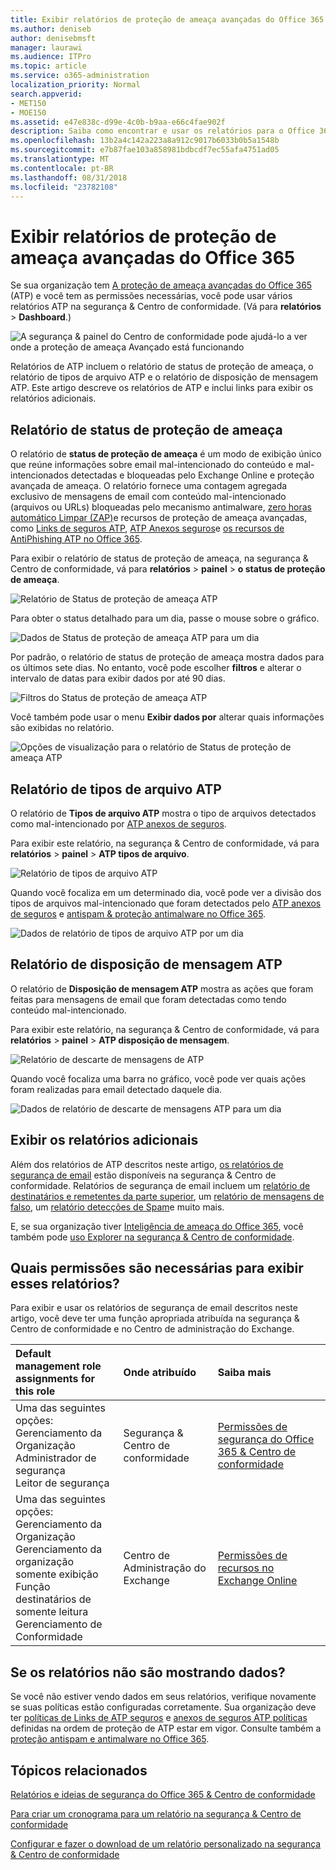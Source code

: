 ```yaml
---
title: Exibir relatórios de proteção de ameaça avançadas do Office 365
ms.author: deniseb
author: denisebmsft
manager: laurawi
ms.audience: ITPro
ms.topic: article
ms.service: o365-administration
localization_priority: Normal
search.appverid:
- MET150
- MOE150
ms.assetid: e47e838c-d99e-4c0b-b9aa-e66c4fae902f
description: Saiba como encontrar e usar os relatórios para o Office 365 avançadas Threat Protection na segurança &amp; Centro de conformidade.
ms.openlocfilehash: 13b2a4c142a223a8a912c9017b6033b0b5a1548b
ms.sourcegitcommit: e7b87fae103a858981bdbcdf7ec55afa4751ad05
ms.translationtype: MT
ms.contentlocale: pt-BR
ms.lasthandoff: 08/31/2018
ms.locfileid: "23782108"
---
```

# <a name="view-reports-for-office-365-advanced-threat-protection"></a>Exibir relatórios de proteção de ameaça avançadas do Office 365

Se sua organização tem [A proteção de ameaça avançadas do Office 365](office-365-atp.md) (ATP) e você tem as permissões necessárias, você pode usar vários relatórios ATP na segurança &amp; Centro de conformidade. (Vá para **relatórios** \> **Dashboard**.)
  
![A segurança &amp; painel do Centro de conformidade pode ajudá-lo a ver onde a proteção de ameaça Avançado está funcionando](media/6b213d34-adbb-44af-8549-be9a7e2db087.png)
  
Relatórios de ATP incluem o relatório de status de proteção de ameaça, o relatório de tipos de arquivo ATP e o relatório de disposição de mensagem ATP. Este artigo descreve os relatórios de ATP e inclui links para exibir os relatórios adicionais.
  
## <a name="threat-protection-status-report"></a>Relatório de status de proteção de ameaça

O relatório de **status de proteção de ameaça** é um modo de exibição único que reúne informações sobre email mal-intencionado do conteúdo e mal-intencionados detectadas e bloqueadas pelo Exchange Online e proteção avançada de ameaça. O relatório fornece uma contagem agregada exclusivo de mensagens de email com conteúdo mal-intencionado (arquivos ou URLs) bloqueadas pelo mecanismo antimalware, [zero horas automático Limpar (ZAP)](zero-hour-auto-purge.md)e recursos de proteção de ameaça avançadas, como [Links de seguros ATP](atp-safe-links.md), [ATP Anexos seguros](atp-safe-attachments.md)e [os recursos de AntiPhishing ATP no Office 365](atp-anti-phishing.md).
  
Para exibir o relatório de status de proteção de ameaça, na segurança &amp; Centro de conformidade, vá para **relatórios** \> **painel** \> **o status de proteção de ameaça**.
  
![Relatório de Status de proteção de ameaça ATP](media/6bdd41eb-62e0-423b-9fd4-d1d5baf0cbd5.png)
  
Para obter o status detalhado para um dia, passe o mouse sobre o gráfico.
  
![Dados de Status de proteção de ameaça ATP para um dia](media/d5c2c6ad-c002-4985-a032-c866e46fdea8.png)
  
Por padrão, o relatório de status de proteção de ameaça mostra dados para os últimos sete dias. No entanto, você pode escolher **filtros** e alterar o intervalo de datas para exibir dados por até 90 dias. 
  
![Filtros do Status de proteção de ameaça ATP](media/4f703369-642b-402b-9758-b9c828283410.png)
  
Você também pode usar o menu **Exibir dados por** alterar quais informações são exibidas no relatório. 
  
![Opções de visualização para o relatório de Status de proteção de ameaça ATP](media/4959bf8c-d192-4542-b00b-184e101e7513.png)
  
## <a name="atp-file-types-report"></a>Relatório de tipos de arquivo ATP

O relatório de **Tipos de arquivo ATP** mostra o tipo de arquivos detectados como mal-intencionado por [ATP anexos de seguros](atp-safe-attachments.md).
  
Para exibir este relatório, na segurança &amp; Centro de conformidade, vá para **relatórios** \> **painel** \> **ATP tipos de arquivo**.
  
![Relatório de tipos de arquivo ATP](media/6e3f5d33-79aa-4b2d-938c-6ef135d9e54c.png)
  
Quando você focaliza em um determinado dia, você pode ver a divisão dos tipos de arquivos mal-intencionado que foram detectados pelo [ATP anexos de seguros](atp-safe-attachments.md) e [antispam &amp; proteção antimalware no Office 365](anti-spam-and-anti-malware-protection.md).
  
![Dados de relatório de tipos de arquivo ATP por um dia](media/10d18428-699a-41d2-a73e-be3a8214ada1.png)
  
## <a name="atp-message-disposition-report"></a>Relatório de disposição de mensagem ATP

O relatório de **Disposição de mensagem ATP** mostra as ações que foram feitas para mensagens de email que foram detectadas como tendo conteúdo mal-intencionado. 
  
Para exibir este relatório, na segurança &amp; Centro de conformidade, vá para **relatórios** \> **painel** \> **ATP disposição de mensagem**.
  
![Relatório de descarte de mensagens de ATP](media/b0ff65c4-53d3-496d-bafa-8937a5eb69e5.png)
  
Quando você focaliza uma barra no gráfico, você pode ver quais ações foram realizadas para email detectado daquele dia.
  
![Dados de relatório de descarte de mensagens ATP para um dia](media/68d2beb8-4b30-48c4-8ba6-5e8ab88ae456.png)
  
## <a name="additional-reports-to-view"></a>Exibir os relatórios adicionais

Além dos relatórios de ATP descritos neste artigo, [os relatórios de segurança de email](view-email-security-reports.md) estão disponíveis na segurança &amp; Centro de conformidade. Relatórios de segurança de email incluem um [relatório de destinatários e remetentes da parte superior](view-email-security-reports.md#top-senders-and-recipients-report), um [relatório de mensagens de falso](view-email-security-reports.md#spoof-mail-report), um [relatório detecções de Spam](view-email-security-reports.md#spam-detections-report)e muito mais.
  
E, se sua organização tiver [Inteligência de ameaça do Office 365](office-365-ti.md), você também pode [uso Explorer na segurança &amp; Centro de conformidade](use-explorer-in-security-and-compliance.md).
  
## <a name="what-permissions-are-needed-to-view-these-reports"></a>Quais permissões são necessárias para exibir esses relatórios?

Para exibir e usar os relatórios de segurança de email descritos neste artigo, você deve ter uma função apropriada atribuída na segurança &amp; Centro de conformidade e no Centro de administração do Exchange.
  
|**Default management role assignments for this role**|**Onde atribuído**|**Saiba mais**|
|:-----|:-----|:-----|
| Uma das seguintes opções:  <br/>  Gerenciamento da Organização  <br/>  Administrador de segurança  <br/>  Leitor de segurança  <br/> |Segurança &amp; Centro de conformidade  <br/> |[Permissões de segurança do Office 365 &amp; Centro de conformidade](permissions-in-the-security-and-compliance-center.md) <br/> |
| Uma das seguintes opções:  <br/>  Gerenciamento da Organização  <br/>  Gerenciamento da organização somente exibição  <br/>  Função destinatários de somente leitura  <br/>  Gerenciamento de Conformidade  <br/> |Centro de Administração do Exchange  <br/> |[Permissões de recursos no Exchange Online](https://technet.microsoft.com/library/jj200673%28v=exchg.150%29.aspx) <br/> |
   
## <a name="what-if-the-reports-arent-showing-data"></a>Se os relatórios não são mostrando dados?

Se você não estiver vendo dados em seus relatórios, verifique novamente se suas políticas estão configuradas corretamente. Sua organização deve ter [políticas de Links de ATP seguros](set-up-atp-safe-links-policies.md) e [anexos de seguros ATP políticas](set-up-atp-safe-attachments-policies.md) definidas na ordem de proteção de ATP estar em vigor. Consulte também a [proteção antispam e antimalware no Office 365](anti-spam-and-anti-malware-protection.md).
  
## <a name="related-topics"></a>Tópicos relacionados

[Relatórios e ideias de segurança do Office 365 &amp; Centro de conformidade](reports-and-insights-in-security-and-compliance.md)
  
[Para criar um cronograma para um relatório na segurança &amp; Centro de conformidade](create-a-schedule-for-a-report.md)
  
[Configurar e fazer o download de um relatório personalizado na segurança &amp; Centro de conformidade](set-up-and-download-a-custom-report.md)
  

